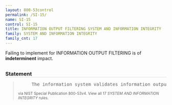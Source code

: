 ```yaml
---
layout: 800-53control
permalink: /SI-15/
name: SI-15
control: SI-15
title: INFORMATION OUTPUT FILTERING SYSTEM AND INFORMATION INTEGRITY
family: SYSTEM AND INFORMATION INTEGRITY
family_cnt: 17
---
```

<p class="text-">Failing to implement for INFORMATION OUTPUT FILTERING is of <b>indeterminent</b> impact.</p>

<h3 style="border-bottom:1px solid #ddd;margin:30px 0 8px 0;">Statement</h3>
<blockquote>
<pre>     The information system validates information output from [Assignment: organization-defined software programs and/or applications] to ensure that the information is consistent with the expected content. 
</pre>
<p><small>via NIST Special Publication 800-53v4. View all 17 <i>SYSTEM AND INFORMATION INTEGRITY</i> rules. <a href="/cce/ssg/group/$Group_id"><span class="glyphicon glyphicon-link"></span></a> </small></p>
</blockquote>

